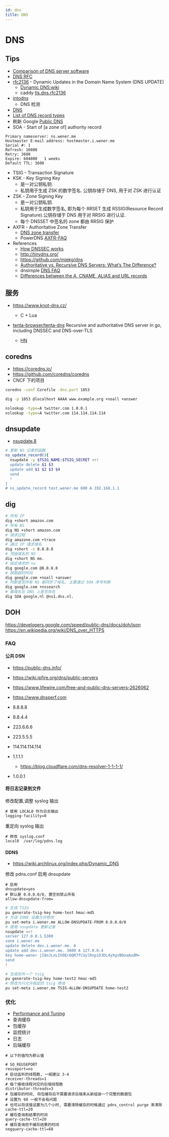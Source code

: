 ```yaml
---
id: dns
title: DNS
---
```


# DNS

## Tips
* [Comparison of DNS server software](https://en.wikipedia.org/wiki/Comparison_of_DNS_server_software)
* [DNS RFC](https://www.isc.org/community/rfcs/dns/)
* [rfc2136](https://tools.ietf.org/html/rfc2136) - Dynamic Updates in the Domain Name System (DNS UPDATE)
  * [Dynamic DNS:wiki](https://en.wikipedia.org/wiki/Dynamic_DNS)
  * caddy [tls.dns.rfc2136](https://caddyserver.com/docs/tls.dns.rfc2136)
* [intodns](https://intodns.com)
  * DNS 检测
* [DNS](https://zh.wikipedia.org/zh-cn/%E5%9F%9F%E5%90%8D%E7%B3%BB%E7%BB%9F)
* [List of DNS record types](https://en.wikipedia.org/wiki/List_of_DNS_record_types)
* 刷新 Google [Public DNS](https://developers.google.com/speed/public-dns/cache)
* SOA - Start of [a zone of] authority record
```
Primary nameserver: ns.wener.me
Hostmaster E-mail address: hostmaster.i.wener.me
Serial #: 1
Refresh: 10800
Retry: 3600
Expire: 604800   1 weeks
Default TTL: 3600
```
* TSIG - Transaction Signature
* KSK - Key Signing Key
  * 是一对公钥私钥.
  * 私钥用于生成 ZSK 的数字签名. 公钥存储于 DNS, 用于对 ZSK 进行认证
* ZSK - Zone Signing Key
  * 是一对公钥私钥.
  * 私钥用于生成数字签名, 即为每个 RRSET 生成 RSSIG(Resource Record Signature).公钥存储于 DNS 用于对 RRSIG 进行认证.
  * 每个 DNSSET 中签名的 zone 都由 RRSIG 保护
* AXFR - Authoritative Zone Transfer
  * [DNS zone transfer](https://en.wikipedia.org/wiki/DNS_zone_transfer)
  * PowerDNS [AXFR-FAQ](https://github.com/PowerDNS/pdns/wiki/AXFR-FAQ)
* References
  * [How DNSSEC works](https://www.cloudflare.com/dns/dnssec/how-dnssec-works/)
  * http://tinydns.org/
  * https://github.com/miekg/dns
  * [Authoritative vs. Recursive DNS Servers: What’s The Difference?](http://social.dnsmadeeasy.com/blog/authoritative-vs-recursive-dns-servers-whats-the-difference/)
  * dnsimple [DNS FAQ](https://support.dnsimple.com/categories/dns/)
  * [Differences between the A, CNAME, ALIAS and URL records](https://support.dnsimple.com/articles/differences-between-a-cname-alias-url/)


## 服务
* https://www.knot-dns.cz/
  * C + Lua

* [tenta-browser/tenta-dns](https://github.com/tenta-browser/tenta-dns) Recursive and authoritative DNS server in go, including DNSSEC and DNS-over-TLS
  * [HN](https://news.ycombinator.com/item?id=15796943)
 
## coredns
* https://coredns.io/
* https://github.com/coredns/coredns
* CNCF 下的项目


```bash
coredns -conf Corefile -dns.port 1053

dig -p 1053 @localhost AAAA www.example.org +noall +answer

nslookup -type=A twitter.com 1.0.0.1
nslookup -type=A twitter.com 114.114.114.114
```

## dnsupdate
* [nsupdate.8](https://linux.die.net/man/8/nsupdate)

```bash
# 更新 NS 记录的函数
ns_update_record(){
  nsupdate -y $TSIG_NAME:$TSIG_SECRET <<!
  update delete $1 $3
  update add $1 $2 $3 $4
  send
  !
}
# ns_update_record test.wener.me 600 A 192.168.1.1
```

## dig

```bash
# 所有 IP
dig +short amazon.com
# 所有 NS
dig NS +short amazon.com
# 请求过程
dig amazone.com +trace
# 通过 IP 请求域名
dig +short -x 8.8.8.8
# 顶级域名的 NS
dig +short NS me.
# 指定请求的 ns
dig google.com @8.8.8.8
# 获取超时时间
dig google.com +noall +answer
# 判断是否所有 NS 都同步了域名, 主要通过 SOA 序号判断
dig google.com +nssearch
# 看域名在 DNS 上是否存在
dig SOA google.nl @ns1.dns.nl.
```

## DOH

https://developers.google.com/speed/public-dns/docs/doh/json
https://en.wikipedia.org/wiki/DNS_over_HTTPS


### FAQ

#### 公共 DSN
* https://public-dns.info/
* https://wiki.ipfire.org/dns/public-servers
* https://www.lifewire.com/free-and-public-dns-servers-2626062
* https://www.dnsperf.com

* 8.8.8.8
* 8.8.4.4
* 223.6.6.6
* 223.5.5.5
* 114.114.114.114
* 1.1.1.1 
  * https://blog.cloudflare.com/dns-resolver-1-1-1-1/
* 1.0.0.1


#### 将日志记录到文件

修改配置,调整 syslog 输出
```
# 使用 LOCAL0 作为日志输出
logging-facility=0
```

重定向 syslog 输出

```
# 修改 syslog.conf
local0	/var/log/pdns.log
```

#### DDNS
* https://wiki.archlinux.org/index.php/Dynamic_DNS

修改 pdns.conf 启用 dnsupdate
```
# 启用
dnsupdate=yes
# 默认是 0.0.0.0/0, 置空则禁止所有
allow-dnsupdate-from=
```

```bash
# 生成 TSIG
pu generate-tsig-key home-test hmac-md5
# 为该 ZONE 设置允许修改
pu set-meta i.wener.me ALLOW-DNSUPDATE-FROM 0.0.0.0/0
# 使用 nsupdate 更新记录
nsupdate <<!
server 127.0.0.1 5300
zone i.wener.me
update delete dev.i.wener.me. A
update add dev.i.wener.me. 3600 A 127.0.0.4
key home-wener jI8oJLnLIVOEc6QR7fCUylRnpiD3DL4yXgvBQoaAodM=
send
!

# 生成另外一个 tsig
pu generate-tsig-key home-test2 hmac-md5
# 修改为只允许指定的 tsig 修改
pu set-meta i.wener.me TSIG-ALLOW-DNSUPDATE home-test2
```

### 优化
* [Performance and Tuning](https://doc.powerdns.com/md/authoritative/performance/)
* 查询缓存
* 包缓存
* 监控统计
* 日志
* 后端缓存

```
# 以下的值均为默认值

# SO_REUSEPORT
reuseport=no
# 启动监听的线程数, 一般建议 3-4
receiver-threads=1
# 每个接收线程对应的后端线程数
distributor-threads=3
# 包缓存的时间, 将包缓存后不需要请求后端来从新组装一个完整的数据包
# 设置为 60 一般不会有问题
# 也可以将该值设置为几个小时, 需要清除缓存的时候通过 pdns_control purge 来清除
cache-ttl=20
# 缓存查询和结果的时间
query-cache-ttl=20
# 缓存查询但不缓存结果的时间
negquery-cache-ttl=60
```
